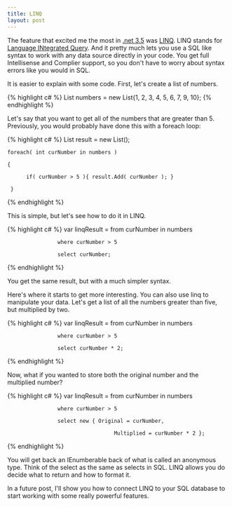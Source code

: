 ```yaml
--- 
title: LINQ
layout: post
---
```

The feature that excited me the most in [.net 3.5](http://msdn.microsoft.com/en-us/netframework/default.aspx) was [LINQ](http://msdn.microsoft.com/en-us/netframework/aa904594.aspx). LINQ stands for <a class="zem_slink" href="http://en.wikipedia.org/wiki/Language_Integrated_Query" title="Language Integrated Query" rel="wikipedia">Language INtegrated Query</a>. And it pretty much lets you use a SQL like syntax to work with any data source directly in your code. You get full Intellisense and Complier support, so you don't have to worry about syntax errors like you would in SQL. 
It is easier to explain with some code. First, let's create a list of numbers.    {% highlight c# %}
    List<int> numbers = new List<int>{1, 2, 3, 4, 5, 6, 7, 9, 10};{% endhighlight %}

Let's say that you want to get all of the numbers that are greater than 5. Previously, you would probably have done this with a foreach loop:   {% highlight c# %}
    List<int> result = new List<int>();
    foreach( int curNumber in numbers )
    {
          if( curNumber > 5 ){ result.Add( curNumber ); }
     }{% endhighlight %}
This is simple, but let's see how to do it in LINQ.
{% highlight c# %}
    var linqResult = from curNumber in numbers
                    where curNumber > 5
                    select curNumber;
{% endhighlight %}
You get the same result, but with a much simpler syntax.
Here's where it starts to get more interesting. You can also use linq to manipulate your data. Let's get a list of all the numbers greater than five, but multiplied by two. {% highlight c# %}
    var linqResult = from curNumber in numbers
                    where curNumber > 5
                    select curNumber * 2;{% endhighlight %}
Now, what if you wanted to store both the original number and the multiplied number?{% highlight c# %}
    var linqResult = from curNumber in numbers
                    where curNumber > 5
                    select new { Original = curNumber,
                                      Multiplied = curNumber * 2 };{% endhighlight %}
You will get back an IEnumberable back of what is called an anonymous type. Think of the select as the same as selects in SQL. LINQ allows you do decide what to return and how to format it.
In a future post, I'll show you how to connect LINQ to your SQL database to start working with some really powerful features.